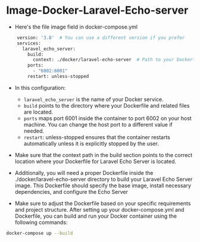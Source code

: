 # Image-Docker-Laravel-Echo-server


- Here's the file image field in docker-compose.yml
```bash
    version: '3.8'  # You can use a different version if you prefer
    services:
      laravel_echo_server:
        build:
          context: ./docker/laravel-echo-server  # Path to your Dockerfile or build context
        ports:
          - "6002:6001"
        restart: unless-stopped
```

- In this configuration:
  - `laravel_echo_server` is the name of your Docker service.
  - `build` points to the directory where your Dockerfile and related files are located.
  - `ports` maps port 6001 inside the container to port 6002 on your host machine. You can change the host port to a different value if needed.
  - `restart`: unless-stopped ensures that the container restarts automatically unless it is explicitly stopped by the user.
    
- Make sure that the context path in the build section points to the correct location where your Dockerfile for Laravel Echo Server is located.

- Additionally, you will need a proper Dockerfile inside the ./docker/laravel-echo-server directory to build your Laravel Echo Server image. This Dockerfile should specify the base image, install necessary dependencies, and configure the Echo Server

- Make sure to adjust the Dockerfile based on your specific requirements and project structure. After setting up your docker-compose.yml and Dockerfile, you can build and run your Docker container using the following commands:
```bash
docker-compose up --build
```
